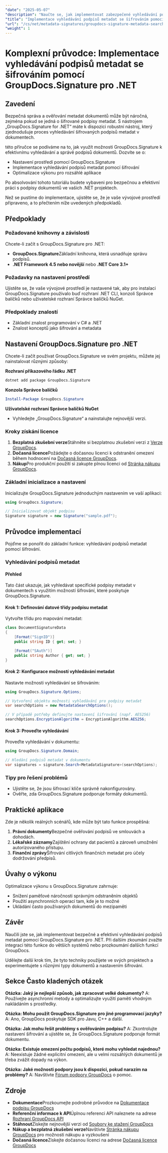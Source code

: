 ```yaml
---
"date": "2025-05-07"
"description": "Naučte se, jak implementovat zabezpečené vyhledávání podpisů metadat ve vašich projektech .NET pomocí GroupDocs.Signature. Tato příručka se zabývá nastavením, možnostmi šifrování a optimalizací výkonu."
"title": "Implementace vyhledávání podpisů metadat se šifrováním pomocí GroupDocs pro .NET"
"url": "/cs/net/metadata-signatures/groupdocs-signature-metadata-search-encryption-net/"
"weight": 1
---
```


# Komplexní průvodce: Implementace vyhledávání podpisů metadat se šifrováním pomocí GroupDocs.Signature pro .NET

## Zavedení

Bezpečná správa a ověřování metadat dokumentů může být náročná, zejména pokud se jedná o šifrované podpisy metadat. S nástrojem „GroupDocs.Signature for .NET“ máte k dispozici robustní nástroj, který zjednodušuje proces vyhledávání šifrovaných podpisů metadat v dokumentech.

této příručce se podíváme na to, jak využít možnosti GroupDocs.Signature k efektivnímu vyhledávání a správě podpisů dokumentů. Dozvíte se o:
- Nastavení prostředí pomocí GroupDocs.Signature
- Implementace vyhledávání podpisů metadat pomocí šifrování
- Optimalizace výkonu pro rozsáhlé aplikace

Po absolvování tohoto tutoriálu budete vybaveni pro bezpečnou a efektivní práci s podpisy dokumentů ve vašich .NET projektech.

Než se pustíme do implementace, ujistěte se, že je vaše vývojové prostředí připraveno, a to přečtením níže uvedených předpokladů.

## Předpoklady

### Požadované knihovny a závislosti
Chcete-li začít s GroupDocs.Signature pro .NET:
- **GroupDocs.Signature**Základní knihovna, která usnadňuje správu podpisů.
- **.NET Framework 4.5 nebo novější** nebo **.NET Core 3.1+**

### Požadavky na nastavení prostředí
Ujistěte se, že vaše vývojové prostředí je nastavené tak, aby pro instalaci GroupDocs.Signature používalo buď rozhraní .NET CLI, konzoli Správce balíčků nebo uživatelské rozhraní Správce balíčků NuGet.

### Předpoklady znalostí
- Základní znalost programování v C# a .NET
- Znalost konceptů jako šifrování a metadata

## Nastavení GroupDocs.Signature pro .NET
Chcete-li začít používat GroupDocs.Signature ve svém projektu, můžete jej nainstalovat různými způsoby:

**Rozhraní příkazového řádku .NET**
```bash
dotnet add package GroupDocs.Signature
```

**Konzola Správce balíčků**
```powershell
Install-Package GroupDocs.Signature
```

**Uživatelské rozhraní Správce balíčků NuGet**
- Vyhledejte „GroupDocs.Signature“ a nainstalujte nejnovější verzi.

### Kroky získání licence
1. **Bezplatná zkušební verze**Stáhněte si bezplatnou zkušební verzi z [Verze GroupDocs](https://releases.groupdocs.com/signature/net/).
2. **Dočasná licence**Požádejte o dočasnou licenci k odstranění omezení během hodnocení na [Dočasná licence GroupDocs](https://purchase.groupdocs.com/temporary-license/).
3. **Nákup**Pro produkční použití si zakupte plnou licenci od [Stránka nákupu GroupDocs](https://purchase.groupdocs.com/buy).

### Základní inicializace a nastavení
Inicializujte GroupDocs.Signature jednoduchým nastavením ve vaší aplikaci:

```csharp
using GroupDocs.Signature;

// Inicializovat objekt podpisu
Signature signature = new Signature("sample.pdf");
```

## Průvodce implementací
Pojďme se ponořit do základní funkce: vyhledávání podpisů metadat pomocí šifrování.

### Vyhledávání podpisů metadat
#### Přehled
Tato část ukazuje, jak vyhledávat specifické podpisy metadat v dokumentech s využitím možností šifrování, které poskytuje GroupDocs.Signature.

#### Krok 1: Definování datové třídy podpisu metadat
Vytvořte třídu pro mapování metadat:

```csharp
class DocumentSignatureData
{
    [Format("SignID")]
    public string ID { get; set; }

    [Format("SAuth")]
    public string Author { get; set; }
}
```

#### Krok 2: Konfigurace možností vyhledávání metadat
Nastavte možnosti vyhledávání se šifrováním:

```csharp
using GroupDocs.Signature.Options;

// Vytvoření objektu možnosti vyhledávání pro podpisy metadat
var searchOptions = new MetadataSearchOptions();

// V případě potřeby definujte nastavení šifrování (např. AES256)
searchOptions.EncryptionAlgorithm = EncryptionAlgorithm.AES256;
```

#### Krok 3: Proveďte vyhledávání
Proveďte vyhledávání v dokumentu:

```csharp
using GroupDocs.Signature.Domain;

// Hledání podpisů metadat v dokumentu
var signatures = signature.Search<MetadataSignature>(searchOptions);
```

### Tipy pro řešení problémů
- Ujistěte se, že jsou šifrovací klíče správně nakonfigurovány.
- Ověřte, zda GroupDocs.Signature podporuje formáty dokumentů.

## Praktické aplikace
Zde je několik reálných scénářů, kde může být tato funkce prospěšná:
1. **Právní dokumenty**Bezpečné ověřování podpisů ve smlouvách a dohodách.
2. **Lékařské záznamy**Zajištění ochrany dat pacientů a zároveň umožnění autorizovaného přístupu.
3. **Finanční zprávy**Šifrování citlivých finančních metadat pro účely dodržování předpisů.

## Úvahy o výkonu
Optimalizace výkonu s GroupDocs.Signature zahrnuje:
- Snížení paměťové náročnosti správným odstraněním objektů
- Použití asynchronních operací tam, kde je to možné
- Ukládání často používaných dokumentů do mezipaměti

## Závěr
Naučili jste se, jak implementovat bezpečné a efektivní vyhledávání podpisů metadat pomocí GroupDocs.Signature pro .NET. Při dalším zkoumání zvažte integraci této funkce do větších systémů nebo prozkoumání dalších funkcí GroupDocs.

Udělejte další krok tím, že tyto techniky použijete ve svých projektech a experimentujete s různými typy dokumentů a nastavením šifrování.

## Sekce Často kladených otázek
**Otázka: Jaký je nejlepší způsob, jak zpracovat velké dokumenty?**
A: Používejte asynchronní metody a optimalizujte využití paměti vhodným nakládáním s prostředky.

**Otázka: Mohu použít GroupDocs.Signature pro jiné programovací jazyky?**
A: Ano, GroupDocs poskytuje SDK pro Javu, C++ a další.

**Otázka: Jak mohu řešit problémy s ověřováním podpisu?**
A: Zkontrolujte nastavení šifrování a ujistěte se, že GroupDocs.Signature podporuje formát dokumentu.

**Otázka: Existuje omezení počtu podpisů, které mohu vyhledat najednou?**
A: Neexistuje žádné explicitní omezení, ale u velmi rozsáhlých dokumentů je třeba zvážit dopady na výkon.

**Otázka: Jaké možnosti podpory jsou k dispozici, pokud narazím na problémy?**
A: Navštivte [Fórum podpory GroupDocs](https://forum.groupdocs.com/c/signature/) o pomoc.

## Zdroje
- **Dokumentace**Prozkoumejte podrobné průvodce na [Dokumentace podpisu GroupDocs](https://docs.groupdocs.com/signature/net/)
- **Referenční informace k API**Úplnou referenci API naleznete na adrese [Rozhraní GroupDocs API](https://reference.groupdocs.com/signature/net/)
- **Stáhnout**Získejte nejnovější verzi od [Soubory ke stažení GroupDocs](https://releases.groupdocs.com/signature/net/)
- **Nákup a bezplatná zkušební verze**Navštivte [Stránka nákupu GroupDocs](https://purchase.groupdocs.com/buy) pro možnosti nákupu a vyzkoušení
- **Dočasná licence**Získejte dočasnou licenci na adrese [Dočasná licence GroupDocs](https://purchase.groupdocs.com/temporary-license/)
